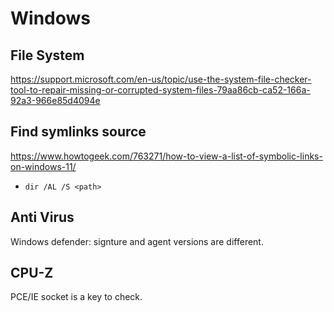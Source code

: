 # Windows

## File System

<https://support.microsoft.com/en-us/topic/use-the-system-file-checker-tool-to-repair-missing-or-corrupted-system-files-79aa86cb-ca52-166a-92a3-966e85d4094e>

## Find symlinks source

<https://www.howtogeek.com/763271/how-to-view-a-list-of-symbolic-links-on-windows-11/>

- `dir /AL /S <path>`

## Anti Virus

Windows defender: signture and agent versions are different.

## CPU-Z

PCE/IE socket is a key to check.
